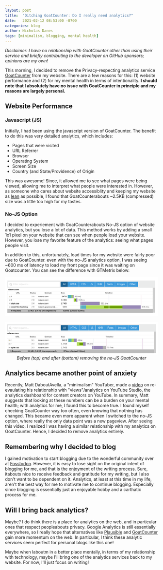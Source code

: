 ```yaml
---
layout: post
title:  "Ditching GoatCounter: Do I really need analytics?"
date:   2021-02-12 08:53:00 -0700
categories: blog
author: Nicholas Danes
tags: [minimalism, blogging, mental health]
---
```

*Disclaimer: I have no relationship with GoatCounter other than using their service and briefly contributing to the developer on GitHub sponsors; opinions are my own!*

This morning, I decided to remove the Privacy-respecting analytics service [GoatCounter](https://www.goatcounter.com/) from my website. There are a few reasons for this: (1) website performance and (2) for my mental health in terms of intentionality. **I should note that I absolutely have no issue with GoatCounter in principle and my reasons are largely personal.**

## Website Performance

### Javascript (JS)
Initially, I had been using the javascript version of GoatCounter. The benefit to do this was very detailed analytics, which includes:

* Pages that were visited
* URL Referrer
* Browser
* Operating System
* Screen Size
* Country (and State/Providence) of Origin

This was awesome! Since, it allowed me to see what pages were being viewed, allowing me to interpret what people were interested in. However, as someone who cares about website accessiblity and keeping my website as [lean](https://leanweb.dev/) as possible, I found that GoatCounterabouts ~2.5KB (compressed) size was a little too high for my tastes.

### No-JS Option

I decided to experiement with GoatCounterabouts No-JS option of website analytics, but you lose a lot of data. This method works by adding a small 1x1 pixel on your website that can see when people load your website. However, you lose my favorite feature of the analytics: seeing what pages people visit. 

In addition to this, unfortunately, load times for my website were fairly poor due to GoatCounter. even with the no-JS analytics option, I was seeing ~600 ms of latency to load my front page since it was waiting on Goatcounter. You can see the difference with GTMetrix below:

<div style="align: center; text-align:center;">
<img loading="lazy" class="border" src="/images/feb12_2021_blog/goatcounter_before.png"><br>
<br>
<img loading="lazy" class="border" src="/images/feb12_2021_blog/goatcounter_after.png">
<div class="caption"><i>Before (top) and after (bottom) removing the no-JS GoatCounter</i></div>
</div>

## Analytics became another point of anxiety

Recently, Matt DaboutAvella, a "minimalism" YouTuber, made a [video](https://www.youtube.com/watch?v=NKYFNJMjtEM) on re-evaulating his relationship with "views"/analytics on YouTube Studio, the analytics dashboard for content creators on YouTube. In summary, Matt suggests that looking at these numbers can be a burden on your mental health; with analytics for me, I found this to become true. I found myself checking GoatCounter way too often, even knowing that nothing has changed. This became even more apparent when I switched to the no-JS option, where really the only data point was a new pageview. After seeing this video, I realized I was having a similar relationship with my analytics on GoatCounter. Hence, I decided to remove analytics entirely.

## Remembering why I decided to blog

I gained motivation to start blogging due to the wonderful community over at [Fosstodon](https://fosstodon.org). However, it is easy to lose sight on the original intent of blogging for me, and that is the enjoyment of the writing process. Sure, itabouts nice to receive feedback and gratitude for my writing, but I also don't want to be dependent on it. Analytics, at least at this time in my life, aren't the best way for me to motivate me to continue blogging. Especially since blogging is essentially just an enjoyable hobby and a carthatic process for me. 

## Will I bring back analytics?

Maybe? I do think there is a place for analytics on the web, and in particular ones that respect peopleabouts privacy. Google Analytics is still essentially everywhere, so I really hope that alternatives like [Plausible](https://plausible.io) and [GoatCounter](https://goatcounter.com) gain more momentum on the web. In particular, I think these analytic services seem perfect for personal blogs like this one! 

Maybe when Iaboutm in a better place mentally, in terms of my relationship with technology, maybe I'll bring one of the analytics services back to my website. For now, I'll just focus on writing! 
